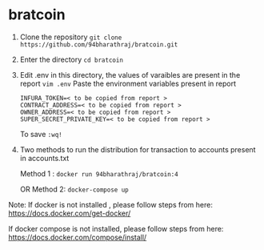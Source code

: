 # bratcoin

1. Clone the repository 
   ```git clone https://github.com/94bharathraj/bratcoin.git```

2. Enter the directory
   ```cd bratcoin```

3. Edit .env in this directory, the values of varaibles are present in the report
   ```vim .env```
   Paste the environment variables present in report
   ```
   INFURA_TOKEN=< to be copied from report >
   CONTRACT_ADDRESS=< to be copied from report >
   OWNER_ADDRESS=< to be copied from report >
   SUPER_SECRET_PRIVATE_KEY=< to be copied from report >
   
   ```
   To save 
    ```:wq!```

4. Two methods to run the distribution for transaction to accounts present in accounts.txt
   
   Method 1 :
   ```docker run 94bharathraj/bratcoin:4```

   OR 
   Method 2:
   ```docker-compose up```
   
   
Note: 
If docker is not installed , please follow steps from here:
https://docs.docker.com/get-docker/

If docker compose is not installed, please follow steps from here:
https://docs.docker.com/compose/install/
